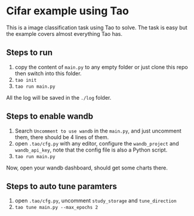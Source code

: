 # Cifar example using Tao

This is a image classification task using Tao to solve. The task is easy but the example covers almost everything Tao has.

## Steps to run

1. copy the content of `main.py` to any empty folder or just clone this repo then switch into this folder.
2. `tao init`
3. `tao run main.py`

All the log will be saved in the `./log` folder.

## Steps to enable wandb

1. Search `Uncomment to use wandb` in the `main.py`, and just uncomment them, there should be 4 lines of them.
2. open `.tao/cfg.py` with any editor, configure the `wandb_project` and `wandb_api_key`, note that the config file is also a Python script.
3. `tao run main.py`

Now, open your wandb dashboard, should get some charts there.

## Steps to auto tune paramters

1. open `.tao/cfg.py`, uncomment `study_storage` and `tune_direction`
2. `tao tune main.py --max_epochs 2`
